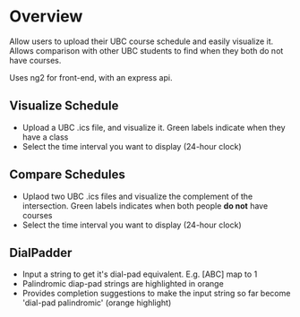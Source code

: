 # Overview

Allow users to upload their UBC course schedule and easily visualize it. Allows comparison with other UBC students to find when they both do not have courses.

Uses ng2 for front-end, with an express api.

## Visualize Schedule

-   Upload a UBC .ics file, and visualize it. Green labels indicate when they have a class
-   Select the time interval you want to display (24-hour clock)

## Compare Schedules

-   Uplaod two UBC .ics files and visualize the complement of the intersection. Green labels indicates when both people **do not** have courses
-   Select the time interval you want to display (24-hour clock)

## DialPadder

-   Input a string to get it's dial-pad equivalent. E.g. [ABC] map to 1
-   Palindromic diap-pad strings are highlighted in orange
-   Provides completion suggestions to make the input string so far become 'dial-pad palindromic' (orange highlight)